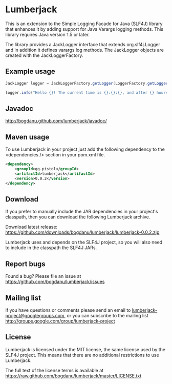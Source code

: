 # Lumberjack

This is an extension to the Simple Logging Facade for Java (SLF4J) library that enhances it by adding
support for Java Varargs logging methods. This library requires Java version 1.5 or later.

The library provides a JackLogger interface that extends org.slf4j.Logger and in addition
it defines varargs log methods. The JackLogger objects are created with the JackLoggerFactory.

## Example usage

```java
JackLogger logger = JackLoggerFactory.getLogger(LoggerFactory.getLogger(Weather.class));

logger.info("Hello {}! The current time is {}:{}:{}, and after {} hours the weather will be {}.", "Jack", 13, 30, 0, 5, "sunny");
```

## Javadoc

http://bogdanu.github.com/lumberjack/javadoc/

## Maven usage

To use Lumberjack in your project just add the following dependency to the &lt;dependencies /&gt; section
in your pom.xml file.

```xml
<dependency>
    <groupId>gg.pistol</groupId>
    <artifactId>lumberjack</artifactId>
    <version>0.0.2</version>
</dependency>
```

## Download

If you prefer to manually include the JAR dependencies in your project's classpath, then you can download the following
Lumberjack archive.

Download latest release: https://github.com/downloads/bogdanu/lumberjack/lumberjack-0.0.2.zip

Lumberjack uses and depends on the SLF4J project, so you will also need to include in the classpath the SLF4J JARs.

## Report bugs

Found a bug? Please file an issue at https://github.com/bogdanu/lumberjack/issues

## Mailing list

If you have questions or comments please send an email to lumberjack-project@googlegroups.com, or you can subscribe
to the mailing list http://groups.google.com/group/lumberjack-project

## License

Lumberjack is licensed under the MIT license, the same license used by the SLF4J project. This means that there are
no additional restrictions to use Lumberjack.

The full text of the license terms is available at https://raw.github.com/bogdanu/lumberjack/master/LICENSE.txt

